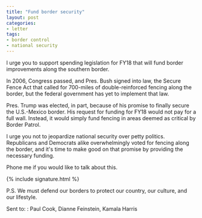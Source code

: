 ```yaml
---
title: "Fund border security"
layout: post
categories:
- letter
tags:
- border control
- national security
---
```


I urge you to support spending legislation for FY18 that will fund border improvements along the southern border.

In 2006, Congress passed, and Pres. Bush signed into law, the Secure Fence Act that called for 700-miles of double-reinforced fencing along the border, but the federal government has yet to implement that law.

Pres. Trump was elected, in part, because of his promise to finally secure the U.S.-Mexico border. His request for funding for FY18 would not pay for a full wall. Instead, it would simply fund fencing in areas deemed as critical by Border Patrol.

I urge you not to jeopardize national security over petty politics. Republicans and Democrats alike overwhelmingly voted for fencing along the border, and it's time to make good on that promise by providing the necessary funding.

Phone me if you would like to talk about this.

{% include signature.html %}

P.S. We must defend our borders to protect our country, our culture, and our lifestyle.

Sent to:
: Paul Cook, Dianne Feinstein, Kamala Harris
